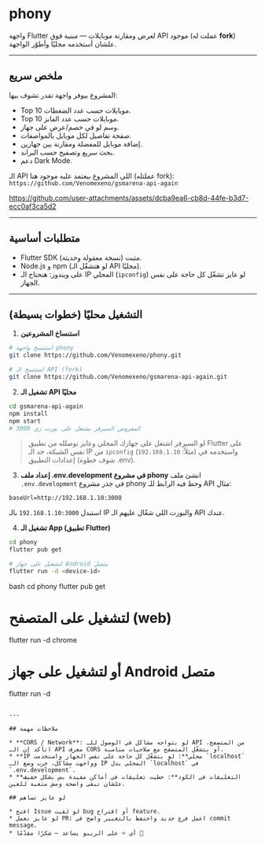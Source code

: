 # phony

واجهة Flutter لعرض ومقارنة موبايلات — مبنية فوق API موجود (عملت له **fork**) علشان أستخدمه محليًا وأطوّر الواجهة.

---

## ملخص سريع

المشروع بيوفر واجهة تقدر تشوف بيها:

* Top 10 موبايلات حسب عدد الضغطات.
* Top 10 موبايلات حسب عدد الفانز.
* وسم لو في خصم/عرض على جهاز.
* صفحة تفاصيل لكل موبايل بالمواصفات.
* إضافة موبايل للمفضلة ومقارنة بين جهازين.
* بحث سريع وتصفيح حسب البراند.
* دعم Dark Mode.

الـ API اللي المشروع بيعتمد عليه موجود هنا (عملتله fork):
`https://github.com/Venomexeno/gsmarena-api-again`

https://github.com/user-attachments/assets/dcba9ea6-cb8d-44fe-b3d7-ecc0af3ca5d2


---

## متطلبات أساسية

* Flutter SDK مثبت (نسخة معقولة وحديثة).
* Node.js و npm (لو هتشغّل الـ API محليًا).
* على ويندوز: هنحتاج الـ IP المحلي (`ipconfig`) لو عايز تشغّل كل حاجة على نفس الجهاز.

---

## التشغيل محليًا (خطوات بسيطة)

1. **استنساخ المشروعين**

```bash
# استنسخ واجهة phony
git clone https://github.com/Venomexeno/phony.git

# استنسخ الـ API (fork)
git clone https://github.com/Venomexeno/gsmarena-api-again.git
```

2. **تشغيل الـ API محليًا**

```bash
cd gsmarena-api-again
npm install
npm start
# المفروض السيرفر يشتغل على بورت زي 3000
```

> لو السيرفر اشتغل على جهازك المحلي وعايز توصلله من تطبيق Flutter على نفس الشبكة، خد الـ IP من `ipconfig` (مثلاً: `192.168.1.10`) واستخدمه في إعدادات التطبيق (شوف خطوة .env).

3. **إعداد ملف .env.development في مشروع phony**
   انشئ ملف `.env.development` في جذر مشروع phony وحط فيه الرابط للـ API مثال:

```
baseUrl=http://192.168.1.10:3000
```

استبدل `192.168.1.10:3000` بالـ IP والبورت اللي شغّال عليهم الـ API عندك.

4. **تشغيل الـ App (تطبيق Flutter)**

```bash
cd phony
flutter pub get

# لتشغيل على جهاز Android متصل
flutter run -d <device-id>
```

bash
cd phony
flutter pub get

# لتشغيل على المتصفح (web)

flutter run -d chrome

# أو لتشغيل على جهاز Android متصل

flutter run -d <device-id>

````

---

## ملاحظات مهمة

* **CORS / Network**: لو بتواجه مشاكل في الوصول للـ API من المتصفح، اتأكد إن الـ API معرف CORS أو بتشغّل المتصفح مع صلاحيات مناسبة.
* **IP محلي**: لو بتشغّل كل حاجة على نفس الجهاز واستخدمت `localhost` وواجهت مشاكل، جرب وضع الـ IP المحلي بدل `localhost` في `.env.development`.
* **التعليقات في الكود**: حطيت تعليقات في أماكن مفيدة بس بشكل خفيف علشان تبقى واضحة ومش متعبة للعين.

## لو عايز تساهم

* افتح Issue لو لقيت bug أو اقتراح feature.
* لو عايز تعمل PR: اعمل فرع جديد واحتفظ بالتغيير واضح في commit message.
* أي ⭐ على الريبو يساعد — شكرًا مقدّمًا 🙏
